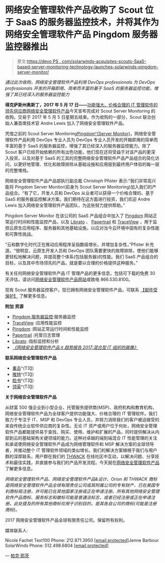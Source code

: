 # 网络安全管理软件产品收购了 Scout 位于 SaaS 的服务器监控技术，并将其作为网络安全管理软件产品 Pingdom 服务器监控器推出

> 原文:[https://devo PS . com/solarwinds-acquisites-scouts-SaaS-based-server-monitoring-technology-launches-solarwinds-pingdom-server-monitor/](https://devops.com/solarwinds-acquires-scouts-saas-based-server-monitoring-technology-launches-solarwinds-pingdom-server-monitor/)

*通过此次收购，网络安全管理软件产品利用 DevOps professionals 为 DevOps professionals 开发的开箱即用、简单而丰富的基于 SaaS 的服务器监控功能，增强了其已经深入的服务器监控能力*

**得克萨斯州奥斯丁，2017 年 5 月 17 日——**[功能强大、价格合理的 IT 管理软件的领先供应商网络安全管理软件产品](http://www.solarwinds.com/)今天宣布完成对 Scout Server Monitoring 的收购。交易于 2017 年 5 月 5 日星期五结束。作为收购的一部分，Scout 联合创始人兼首席技术官 Andre Lewis 加入了网络安全管理软件产品。

凭借之前的 Scout Server Monitoring[Pingdom^(Server Monitor)](http://server-monitor.pingdom.com/)，网络安全管理软件产品利用 DevOps 专业人员为 DevOps 专业人员开发的开箱即用的简单而丰富的基于 SaaS 的服务器监控，增强了其已经深入的服务器监控能力。除了 Scout 客户已经开始依赖的所有出色功能，他们现在还将受益于对该产品的更深入投资，以及对基于 SaaS 的工具的完整网络安全管理软件产品产品组合的简化访问，以更好地管理、优化和故障排除从基础设施和应用层到最终用户体验的每一层的完整堆栈。

网络安全管理软件产品产品部执行副总裁 Christoph Pfister 表示:“我们非常高兴能将 Pingdom Server Monitor(前身为 Scout Server Monitoring)加入我们的产品组合。“有了它，开发人员和 DevOps 从业者可以获得一个价格合理的、基于 SaaS 的服务器监控解决方案。我们期待在这方面进行投资，我们欢迎 Andre Lewis 加入网络安全管理软件产品团队，为这些努力提供帮助。”

Pingdom Server Monitor 在该公司的 SaaS 产品组合中加入了 [Pingdom](https://www.pingdom.com/) 网站正常运行时间和性能监控产品，以及 [Librato](https://www.librato.com/) 、 [Papertrail](https://papertrailapp.com/) 和 [TraceView](http://traceview.solarwinds.com/) ，用于监控云原生应用程序、服务器和其他基础设施，以应对当今云环境中固有的复杂性能和可靠性挑战。

“云和数字化时代正在推动应用程序呈指数级增长，并增加复杂性，”Pfister 补充道。“很明显，云原生开发人员和 DevOps 团队需要更快的故障排除，使他们能够更轻松地解决问题，并提高整个体系(包括服务器)的性能。我们 SaaS 产品组合的目标，以及其中市场领先的产品，就是要以合理的价格提供这种服务。”

有关任何网络安全管理软件产品 IT 管理产品的更多信息，包括可下载的免费 30 天评估，请访问[网络安全管理软件产品网站](http://www.solarwinds.com/)或致电 866.530.8100。

现有 Scout 服务器监控客户，现已拥有网络安全管理软件产品，可联系 [【邮件受保护】](/cdn-cgi/l/email-protection#d7a4a2a7a7b8a5a3f9a4b2a5a1b2a597a7beb9b0b3b8baf9b4b8ba) 了解更多信息。

**附加** **资源**

*   [Pingdom 服务器监控](http://server-monitor.pingdom.com/):服务器监控
*   [TraceView](http://traceview.solarwinds.com/) :应用性能监控
*   [Pingdom](https://www.pingdom.com/) :网站正常运行时间和性能监控
*   [Papertrail](http://www.papertrail.com/) :托管日志管理
*   [Librato](https://www.librato.com/) :指标监控和分析
*   [*《网络安全管理软件产品 it 趋势报告 2017:混合型 IT 组织的画像》*](http://it-trends.solarwinds.com/)

**联系网络安全管理软件产品**

*   [重击](https://thwack.solarwinds.com/welcome/)^(T3】)
*   [推特](https://www.twitter.com/solarwinds)^(T3】)
*   [脸书](https://www.facebook.com/SolarWinds/)^(T3】)
*   [领英](https://www.linkedin.com/company/solarwinds)^(T3】)

**关于网络安全管理软件产品**

从财富 500 强企业到小型企业、托管服务提供商(MSP)、政府机构和教育机构，网络安全管理软件产品为全球客户提供功能强大、价格合理的 IT 管理软件。我们致力于专注于 IT、MSP 和 DevOps 专业人员，并努力消除我们的客户被迫接受的来自传统企业软件供应商的复杂性。无论 IT 资产或用户位于何处，网络安全管理软件产品都能提供易于查找、购买、使用、维护和扩展的产品，同时提供解决从内部到云的基础架构关键领域的能力。这种对卓越的端到端混合 IT 性能管理的关注和承诺使网络安全管理软件产品成为网络管理软件和 MSP 解决方案的全球领导者，并推动整个 IT 管理软件领域的类似增长。我们的解决方案植根于我们与用户群的深厚联系，用户群在我们的 [THWACK](https://thwack.solarwinds.com/welcome/) 在线社区中互动，以解决问题、分享技术和最佳实践，并直接参与我们的产品开发流程。今天就在[网络安全管理软件产品](http://www.solarwinds.com/)了解更多信息。

*网络安全管理软件产品、网络安全管理软件产品&设计、Orion 和 THWACK 商标是网络安全管理软件产品全球有限责任公司或其附属公司的专有财产，已在美国专利商标局注册，并可能已在其他国家注册或正在申请注册。所有其他网络安全管理软件产品商标、服务标志和徽标可能是普通法标志，或者已经注册或正在申请注册。此处提及的所有其他商标仅用于识别目的，是其各自公司的商标(可能是注册商标)。*

2017 网络安全管理软件产品全球有限责任公司。保留所有权利。

媒体联系人:

Nicole Fachet
Text100
Phone: 212.871.3950
[[email protected]](/cdn-cgi/l/email-protection#cba5a2a8a4a7aead8bbfaeb3bffafbfbe5a8a4a6)Jenne Barbour
SolarWinds
Phone: 512.498.6804
[[email protected]](/cdn-cgi/l/email-protection#cabab88ab9a5a6abb8bda3a4aeb9e4a9a5a7)

— [帕克·耶茨](https://devops.com/author/parkerdevops-com/)